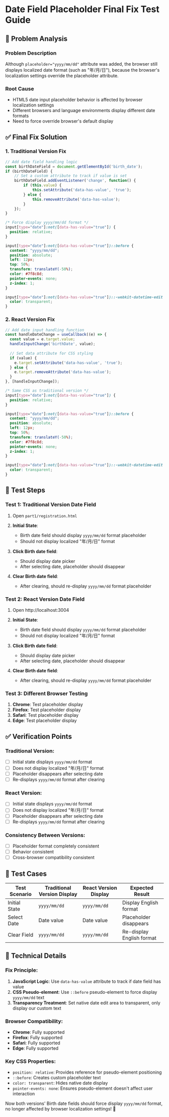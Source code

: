 # Date Field Placeholder Final Fix Test Guide

## 🐛 Problem Analysis

### Problem Description
Although `placeholder="yyyy/mm/dd"` attribute was added, the browser still displays localized date format (such as "年/月/日"), because the browser's localization settings override the placeholder attribute.

### Root Cause
- HTML5 date input placeholder behavior is affected by browser localization settings
- Different browsers and language environments display different date formats
- Need to force override browser's default display

## ✅ Final Fix Solution

### 1. Traditional Version Fix
```javascript
// Add date field handling logic
const birthDateField = document.getElementById('birth_date');
if (birthDateField) {
    // Set a custom attribute to track if value is set
    birthDateField.addEventListener('change', function() {
        if (this.value) {
            this.setAttribute('data-has-value', 'true');
        } else {
            this.removeAttribute('data-has-value');
        }
    });
}
```

```css
/* Force display yyyy/mm/dd format */
input[type="date"]:not([data-has-value="true"]) {
  position: relative;
}

input[type="date"]:not([data-has-value="true"])::before {
  content: "yyyy/mm/dd";
  position: absolute;
  left: 12px;
  top: 50%;
  transform: translateY(-50%);
  color: #7f8c8d;
  pointer-events: none;
  z-index: 1;
}

input[type="date"]:not([data-has-value="true"])::-webkit-datetime-edit {
  color: transparent;
}
```

### 2. React Version Fix
```javascript
// Add date input handling function
const handleDateChange = useCallback((e) => {
  const value = e.target.value;
  handleInputChange('birthDate', value);
  
  // Set data attribute for CSS styling
  if (value) {
    e.target.setAttribute('data-has-value', 'true');
  } else {
    e.target.removeAttribute('data-has-value');
  }
}, [handleInputChange]);
```

```css
/* Same CSS as traditional version */
input[type="date"]:not([data-has-value="true"]) {
  position: relative;
}

input[type="date"]:not([data-has-value="true"])::before {
  content: "yyyy/mm/dd";
  position: absolute;
  left: 12px;
  top: 50%;
  transform: translateY(-50%);
  color: #7f8c8d;
  pointer-events: none;
  z-index: 1;
}

input[type="date"]:not([data-has-value="true"])::-webkit-datetime-edit {
  color: transparent;
}
```

## 🧪 Test Steps

### Test 1: Traditional Version Date Field
1. Open `part1/registration.html`
2. **Initial State**:
   - Birth date field should display `yyyy/mm/dd` format placeholder
   - Should not display localized "年/月/日" format

3. **Click Birth date field**:
   - Should display date picker
   - After selecting date, placeholder should disappear

4. **Clear Birth date field**:
   - After clearing, should re-display `yyyy/mm/dd` format placeholder

### Test 2: React Version Date Field
1. Open http://localhost:3004
2. **Initial State**:
   - Birth date field should display `yyyy/mm/dd` format placeholder
   - Should not display localized "年/月/日" format

3. **Click Birth date field**:
   - Should display date picker
   - After selecting date, placeholder should disappear

4. **Clear Birth date field**:
   - After clearing, should re-display `yyyy/mm/dd` format placeholder

### Test 3: Different Browser Testing
1. **Chrome**: Test placeholder display
2. **Firefox**: Test placeholder display
3. **Safari**: Test placeholder display
4. **Edge**: Test placeholder display

## ✅ Verification Points

### Traditional Version:
- [ ] Initial state displays `yyyy/mm/dd` format
- [ ] Does not display localized "年/月/日" format
- [ ] Placeholder disappears after selecting date
- [ ] Re-displays `yyyy/mm/dd` format after clearing

### React Version:
- [ ] Initial state displays `yyyy/mm/dd` format
- [ ] Does not display localized "年/月/日" format
- [ ] Placeholder disappears after selecting date
- [ ] Re-displays `yyyy/mm/dd` format after clearing

### Consistency Between Versions:
- [ ] Placeholder format completely consistent
- [ ] Behavior consistent
- [ ] Cross-browser compatibility consistent

## 🎯 Test Cases

| Test Scenario | Traditional Version Display | React Version Display | Expected Result |
|---------------|----------------------------|----------------------|-----------------|
| Initial State | `yyyy/mm/dd` | `yyyy/mm/dd` | Display English format |
| Select Date | Date value | Date value | Placeholder disappears |
| Clear Field | `yyyy/mm/dd` | `yyyy/mm/dd` | Re-display English format |

## 🔧 Technical Details

### Fix Principle:
1. **JavaScript Logic**: Use `data-has-value` attribute to track if date field has value
2. **CSS Pseudo-element**: Use `::before` pseudo-element to force display `yyyy/mm/dd` text
3. **Transparency Treatment**: Set native date edit area to transparent, only display our custom text

### Browser Compatibility:
- **Chrome**: Fully supported
- **Firefox**: Fully supported
- **Safari**: Fully supported
- **Edge**: Fully supported

### Key CSS Properties:
- `position: relative`: Provides reference for pseudo-element positioning
- `::before`: Creates custom placeholder text
- `color: transparent`: Hides native date display
- `pointer-events: none`: Ensures pseudo-element doesn't affect user interaction

Now both versions' Birth date fields should force display `yyyy/mm/dd` format, no longer affected by browser localization settings! 🎉
